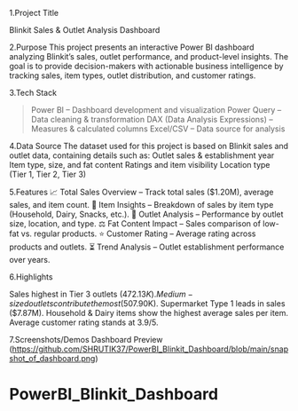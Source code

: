 1.Project Title

Blinkit Sales & Outlet Analysis Dashboard

2.Purpose
This project presents an interactive Power BI dashboard analyzing Blinkit’s sales, outlet performance, and product-level insights. The goal is to provide decision-makers with actionable business intelligence by tracking sales, item types, outlet distribution, and customer ratings.

3.Tech Stack
>Power BI – Dashboard development and visualization
>Power Query – Data cleaning & transformation
>DAX (Data Analysis Expressions) – Measures & calculated columns
>Excel/CSV – Data source for analysis

4.Data Source
The dataset used for this project is based on Blinkit sales and outlet data, containing details such as:
Outlet sales & establishment year
Item type, size, and fat content
Ratings and item visibility
Location type (Tier 1, Tier 2, Tier 3)

5.Features
📈 Total Sales Overview – Track total sales ($1.20M), average sales, and item count.
🛒 Item Insights – Breakdown of sales by item type (Household, Dairy, Snacks, etc.).
🏬 Outlet Analysis – Performance by outlet size, location, and type.
⚖️ Fat Content Impact – Sales comparison of low-fat vs. regular products.
⭐ Customer Rating – Average rating across products and outlets.
⏳ Trend Analysis – Outlet establishment performance over years.

6.Highlights

Sales highest in Tier 3 outlets ($472.13K).
Medium-sized outlets contribute the most ($507.90K).
Supermarket Type 1 leads in sales ($7.87M).
Household & Dairy items show the highest average sales per item.
Average customer rating stands at 3.9/5.

7.Screenshots/Demos
Dashboard Preview (https://github.com/SHRUTIK37/PowerBI_Blinkit_Dashboard/blob/main/snapshot_of_dashboard.png)


















# PowerBI_Blinkit_Dashboard
